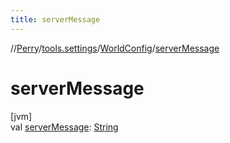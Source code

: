 ```yaml
---
title: serverMessage
---
```

//[Perry](../../../index.html)/[tools.settings](../index.html)/[WorldConfig](index.html)/[serverMessage](server-message.html)



# serverMessage



[jvm]\
val [serverMessage](server-message.html): [String](https://kotlinlang.org/api/latest/jvm/stdlib/kotlin/-string/index.html)




